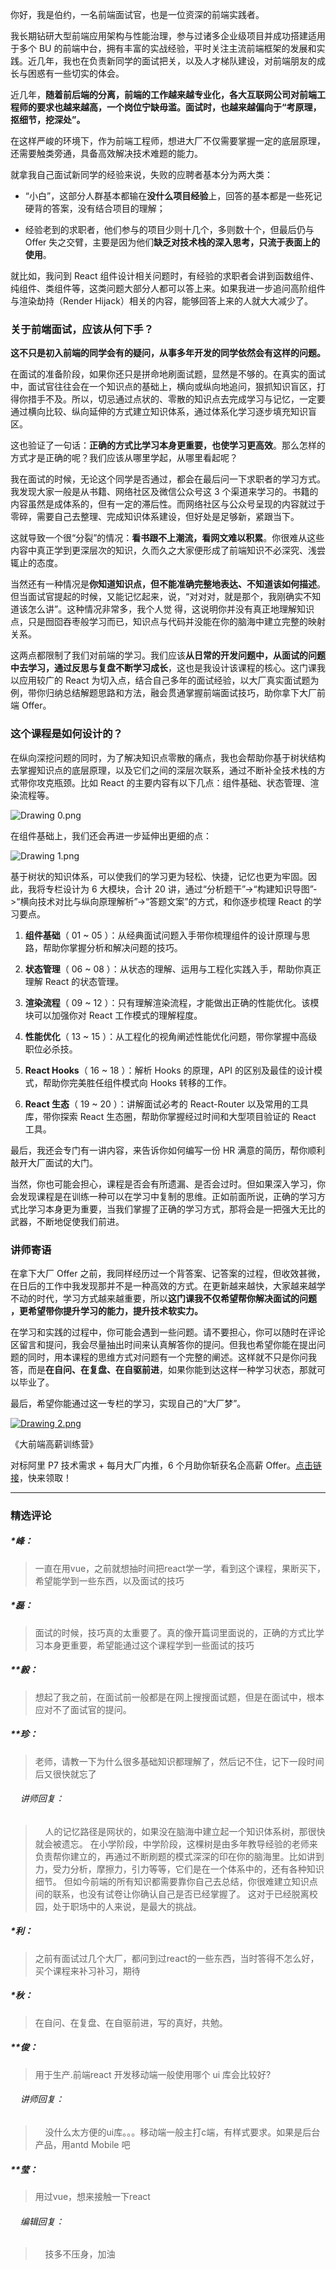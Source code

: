 <p>你好，我是伯约，一名前端面试官，也是一位资深的前端实践者。</p>

<p>我长期钻研大型前端应用架构与性能治理，参与过诸多企业级项目并成功搭建适用于多个 BU 的前端中台，拥有丰富的实战经验，平时关注主流前端框架的发展和实践。近几年，我也在负责新同学的面试把关，以及人才梯队建设，对前端朋友的成长与困惑有一些切实的体会。</p>
<p>近几年，<strong>随着前后端的分离，前端的工作越来越专业化，各大互联网公司对前端工程师的要求也越来越高，一个岗位宁缺毋滥。面试时，也越来越偏向于“考原理，抠细节，挖深处”。</strong></p>
<p>在这样严峻的环境下，作为前端工程师，想进大厂不仅需要掌握一定的底层原理，还需要触类旁通，具备高效解决技术难题的能力。</p>
<p>就拿我自己面试新同学的经验来说，失败的应聘者基本分为两大类：</p>
<ul>
<li>
<p>“小白”，这部分人群基本都输在<strong>没什么项目经验</strong>上，回答的基本都是一些死记硬背的答案，没有结合项目的理解；</p>
</li>
<li>
<p>经验老到的求职者，他们参与的项目少则十几个，多则数十个，但最后仍与 Offer 失之交臂，主要是因为他们<strong>缺乏对技术栈的深入思考，只流于表面上的使用</strong>。</p>
</li>
</ul>
<p>就比如，我问到 React 组件设计相关问题时，有经验的求职者会讲到函数组件、纯组件、类组件等，这类问题大部分人都可以答上来。如果我进一步追问高阶组件与渲染劫持（Render Hijack）相关的内容，能够回答上来的人就大大减少了。</p>
<h3>关于前端面试，应该从何下手？</h3>

<p><strong>这不只是初入前端的同学会有的疑问，从事多年开发的同学依然会有这样的问题。</strong></p>
<p>在面试的准备阶段，如果你还只是拼命地刷面试题，显然是不够的。在真实的面试中，面试官往往会在一个知识点的基础上，横向或纵向地追问，狠抓知识盲区，打得你措手不及。所以，切忌通过点状的、零散的知识点去完成学习与记忆，一定要通过横向比较、纵向延伸的方式建立知识体系，通过体系化学习逐步填充知识盲区。</p>
<p>这也验证了一句话：<strong>正确的方式比学习本身更重要，也使学习更高效</strong>。那么怎样的方式才是正确的呢？我们应该从哪里学起，从哪里看起呢？</p>
<p>我在面试的时候，无论这个同学是否通过，都会在最后问一下求职者的学习方式。我发现大家一般是从书籍、网络社区及微信公众号这 3 个渠道来学习的。书籍的内容虽然是成体系的，但有一定的滞后性。而网络社区与公众号呈现的内容就过于零碎，需要自己去整理、完成知识体系建设，但好处是足够新，紧跟当下。</p>
<p>这就导致一个很“分裂”的情况：<strong>看书跟不上潮流，看网文难以积累</strong>。你很难从这些内容中真正学到更深层次的知识，久而久之大家便形成了前端知识不必深究、浅尝辄止的态度。</p>
<p>当然还有一种情况是<strong>你知道知识点，但不能准确完整地表达、不知道该如何描述</strong>。但当面试官提起的时候，又能记忆起来，说，“对对对，就是那个，我刚确实不知道该怎么讲”。这种情况非常多，我个人觉 得，这说明你并没有真正地理解知识点，只是囫囵吞枣般学习而已，知识点与代码并没能在你的脑海中建立完整的映射关系。</p>
<p>这两点都限制了我们对前端的学习。我们应该<strong>从日常的开发问题中，从面试的问题中去学习，通过反思与复盘不断学习成长</strong>，这也是我设计该课程的核心。这门课我以应用较广的 React 为切入点，结合自己多年的面试经验，以大厂真实面试题为例，带你归纳总结解题思路和方法，融会贯通掌握前端面试技巧，助你拿下大厂前端 Offer。</p>
<h3>这个课程是如何设计的？</h3>

<p>在纵向深挖问题的同时，为了解决知识点零散的痛点，我也会帮助你基于树状结构去掌握知识点的底层原理，以及它们之间的深层次联系，通过不断补全技术栈的方式带你攻克瓶颈。比如 React 的主要内容有以下几点：组件基础、状态管理、渲染流程等。</p>
<p><img src="https://s0.lgstatic.com/i/image/M00/72/94/Ciqc1F_EZyuAQfGNAACUnsVS3bw151.png" alt="Drawing 0.png"></p>

<p>在组件基础上，我们还会再进一步延伸出更细的点：</p>
<p><img src="https://s0.lgstatic.com/i/image/M00/72/94/Ciqc1F_EZzCAQNYZAAESfbDOAJY943.png" alt="Drawing 1.png"></p>

<p>基于树状的知识体系，可以使我们的学习更为轻松、快捷，记忆也更为牢固。因此，我将专栏设计为 6 大模块，合计 20 讲，通过“分析题干”-&gt;“构建知识导图”-&gt;“横向技术对比与纵向原理解析”-&gt;“答题文案”的方式，和你逐步梳理 React 的学习要点。</p>
<ol>
<li>
<p><strong>组件基础</strong>（ 01 ~ 05 ）：从经典面试问题入手带你梳理组件的设计原理与思路，帮助你掌握分析和解决问题的技巧。</p>
</li>
<li>
<p><strong>状态管理</strong>（ 06 ~ 08 ）：从状态的理解、运用与工程化实践入手，帮助你真正理解 React 的状态管理。</p>
</li>
<li>
<p><strong>渲染流程</strong>（ 09 ~ 12 ）：只有理解渲染流程，才能做出正确的性能优化。该模块可以加强你对 React 工作模式的理解程度。</p>
</li>
<li>
<p><strong>性能优化</strong>（ 13 ~ 15 ）：从工程化的视角阐述性能优化问题，带你掌握中高级职位必杀技。</p>
</li>
<li>
<p><strong>React Hooks</strong>（ 16 ~ 18 ）：解析 Hooks 的原理，API 的区别及最佳的设计模式，帮助你完美胜任组件模式向 Hooks 转移的工作。</p>
</li>
<li>
<p><strong>React 生态</strong>（ 19 ~ 20 ）：讲解面试必考的 React-Router 以及常用的工具库，带你探索 React 生态圈，帮助你掌握经过时间和大型项目验证的 React 工具。</p>
</li>
</ol>
<p>最后，我还会专门有一讲内容，来告诉你如何编写一份 HR 满意的简历，帮你顺利敲开大厂面试的大门。</p>
<p>当然，你也可能会担心，课程是否会有所遗漏、是否会过时。但如果深入学习，你会发现课程是在训练一种可以在学习中复制的思维。正如前面所说，正确的学习方式比学习本身更为重要，当我们掌握了正确的学习方式，那将会是一把强大无比的武器，不断地促使我们前进。</p>
<h3>讲师寄语</h3>

<p>在拿下大厂 Offer 之前，我同样经历过一个背答案、记答案的过程，但收效甚微，在日后的工作中我发现那并不是一种高效的方式。在更新越来越快，大家越来越学不动的时代，学习方式越来越重要，所以<strong>这门课我不仅希望帮你解决面试的问题 ，更希望带你提升学习的能力，提升技术软实力。</strong></p>
<p>在学习和实践的过程中，你可能会遇到一些问题。请不要担心，你可以随时在评论区留言和提问，我会尽量抽出时间来认真解答你的提问。但我也希望你能在提出问题的同时，用本课程的思维方式对问题有一个完整的阐述。这样就不只是你问我答，而是<strong>在自问、在复盘、在自驱前进</strong>，如果你能到达这样一种学习状态，那就可以毕业了。</p>

<p>最后，希望你能通过这一专栏的学习，实现自己的“大厂梦”。</p>
<p><a href="https://shenceyun.lagou.com/t/mka"><img src="https://s0.lgstatic.com/i/image/M00/72/94/Ciqc1F_EZ0eANc6tAASyC72ZqWw643.png" alt="Drawing 2.png"></a></p>

<p>《大前端高薪训练营》</p>
<p>对标阿里 P7 技术需求 + 每月大厂内推，6 个月助你斩获名企高薪 Offer。<a href="https://shenceyun.lagou.com/t/mka">点击链接</a>，快来领取！</p>

***

### 精选评论

##### \*峰：

> 一直在用vue，之前就想抽时间把react学一学，看到这个课程，果断买下，希望能学到一些东西，以及面试的技巧

##### \*磊：

> 面试的时候，技巧真的太重要了。真的像开篇词里面说的，正确的方式比学习本身更重要，希望能通过这个课程学到一些面试的技巧

##### \*\*毅：

> 想起了我之前，在面试前一般都是在网上搜搜面试题，但是在面试中，根本应对不了面试官的提问。

##### \*\*珍：

> 老师，请教一下为什么很多基础知识都理解了，然后记不住，记下一段时间后又很快就忘了

######     讲师回复：

>     人的记忆路径是网状的，如果没在脑海中建立起一个知识体系树，那很快就会被遗忘。
> 在小学阶段，中学阶段，这棵树是由多年教导经验的老师来负责帮你建立的，再通过不断刷题的模式深深的印在你的脑海里。比如讲到力，受力分析，摩擦力，引力等等，它们是在一个体系中的，还有各种知识细节。
> 但如今前端的所有知识都需要靠你自己去总结，你很难建立知识点间的联系，也没有试卷让你确认自己是否已经掌握了。
> 这对于已经脱离校园，处于职场中的人来说，是最大的挑战。

##### \*利：

> 之前有面试过几个大厂，都问到过react的一些东西，当时答得不怎么好，买个课程来补习补习，期待

##### \*秋：

> 在自问、在复盘、在自驱前进，写的真好，共勉。

##### \*\*俊：

> 用于生产.前端react 开发移动端一般使用哪个 ui 库会比较好?

######     讲师回复：

>     没什么太方便的ui库。。。移动端一般主打c端，有样式要求。如果是后台产品，用antd Mobile 吧

##### \*\*莹：

> 用过vue，想来接触一下react

######     编辑回复：

>     技多不压身，加油

